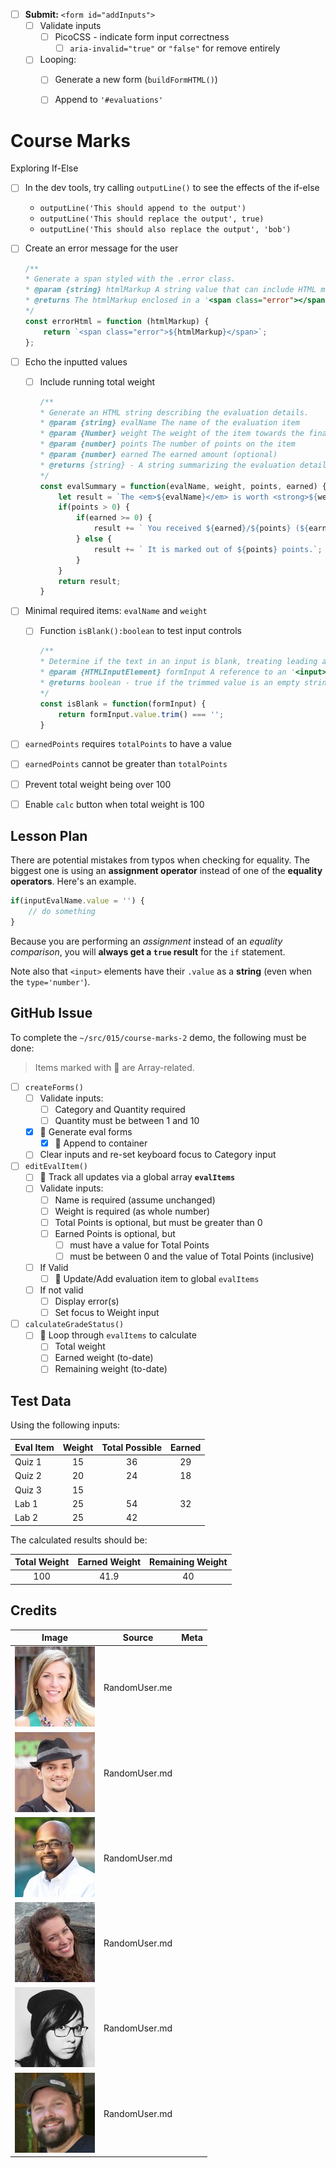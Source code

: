 - [ ] **Submit:** `<form id="addInputs">`
  - [ ] Validate inputs
    - [ ] PicoCSS - indicate form input correctness
      - [ ] `aria-invalid="true"` or `"false"` for remove entirely
  - [ ] Looping:
    - [ ] Generate a new form (`buildFormHTML()`)
    - [ ] Append to `'#evaluations'`


# Course Marks

Exploring If-Else

- [ ] In the dev tools, try calling `outputLine()` to see the effects of the if-else
    - `outputLine('This should append to the output')`
    - `outputLine('This should replace the output', true)`
    - `outputLine('This should also replace the output', 'bob')`
- [ ] Create an error message for the user

    ```js
    /**
    * Generate a span styled with the .error class.
    * @param {string} htmlMarkup A string value that can include HTML markup
    * @returns The htmlMarkup enclosed in a '<span class="error"></span>' tag
    */
    const errorHtml = function (htmlMarkup) {
        return `<span class="error">${htmlMarkup}</span>`;
    };
    ```

- [ ] Echo the inputted values
    - [ ] Include running total weight

        ```js
        /**
        * Generate an HTML string describing the evaluation details.
        * @param {string} evalName The name of the evaluation item
        * @param {Number} weight The weight of the item towards the final grade
        * @param {number} points The number of points on the item
        * @param {number} earned The earned amount (optional)
        * @returns {string} - A string summarizing the evaluation details
        */
        const evalSummary = function(evalName, weight, points, earned) {
            let result = `The <em>${evalName}</em> is worth <strong>${weight}</strong>%.`;
            if(points > 0) {
                if(earned >= 0) {
                    result += ` You received ${earned}/${points} (${earned / points * 100 }%).`;
                } else {
                    result += ` It is marked out of ${points} points.`;
                }
            }
            return result;
        }
        ```

- [ ] Minimal required items: `evalName` and `weight`
    - [ ] Function `isBlank():boolean` to test input controls

        ```js
        /**
        * Determine if the text in an input is blank, treating leading and trailing whitespace as blank.
        * @param {HTMLInputElement} formInput A reference to an '<input>' element
        * @returns boolean - true if the trimmed value is an empty string
        */
        const isBlank = function(formInput) {
            return formInput.value.trim() === '';
        }        
        ```

- [ ] `earnedPoints` requires `totalPoints` to have a value
- [ ] `earnedPoints` cannot be greater than `totalPoints`
- [ ] Prevent total weight being over 100
- [ ] Enable `calc` button when total weight is 100

## Lesson Plan

There are potential mistakes from typos when checking for equality. The biggest one is using an **assignment operator** instead of one of the **equality operators**. Here's an example.

```js "=" {1}
if(inputEvalName.value = '') {
    // do something
}
```

Because you are performing an *assignment* instead of an *equality comparison*, you will **always get a `true` result** for the `if` statement.

Note also that `<input>` elements have their `.value` as a **string** (even when the `type='number'`).

## GitHub Issue

To complete the `~/src/015/course-marks-2` demo, the following must be done:

> Items marked with 🔢 are Array-related.

- [ ] `createForms()`
  - [ ] Validate inputs:
    - [ ] Category and Quantity required
    - [ ] Quantity must be between 1 and 10
  - [x] 🔢 Generate eval forms
    - [x] 🔢 Append to container
  - [ ] Clear inputs and re-set keyboard focus to Category input
- [ ] `editEvalItem()`
  - [ ] 🔢 Track all updates via a global array **`evalItems`**
  - [ ] Validate inputs:
    - [ ] Name is required (assume unchanged)
    - [ ] Weight is required (as whole number)
    - [ ] Total Points is optional, but must be greater than 0
    - [ ] Earned Points is optional, but
      - [ ] must have a value for Total Points
      - [ ] must be between 0 and the value of Total Points (inclusive)
  - [ ] If Valid
    - [ ] 🔢 Update/Add evaluation item to global `evalItems`
  - [ ] If not valid
    - [ ] Display error(s)
    - [ ] Set focus to Weight input
- [ ] `calculateGradeStatus()`
  - [ ] 🔢 Loop through `evalItems` to calculate
    - [ ] Total weight
    - [ ] Earned weight (to-date)
    - [ ] Remaining weight (to-date)

## Test Data

Using the following inputs:

| Eval Item | Weight | Total Possible | Earned |
|-----------|:------:|:--------------:|:------:|
| Quiz 1 | 15 | 36 | 29 |
| Quiz 2 | 20 | 24 | 18 |
| Quiz 3 | 15 |    |    |
| Lab 1  | 25 | 54 | 32 |
| Lab 2  | 25 | 42 |    |

The calculated results should be:

| Total Weight | Earned Weight | Remaining Weight |
|:---:|:---:|:---:|
| 100 | 41.9| 40 |


## Credits

| Image | Source | Meta |
|-------|--------|------|
|![Taylor Davis](./img/65.jpg) | RandomUser.me |  |
|![Alfredo Rice](./img/40.jpg) | RandomUser.md |  |
|![Shawn Collins](./img/83.jpg) | RandomUser.md |  |
|![Sofia Palmer](./img/45.jpg) | RandomUser.md |  |
|![Genesis Long](./img/50.jpg) | RandomUser.md |  |
|![Micheal Fields](./img/72.jpg) | RandomUser.md |  |
